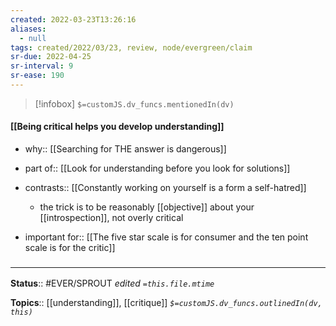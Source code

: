 ```yaml
---
created: 2022-03-23T13:26:16 
aliases:
  - null
tags: created/2022/03/23, review, node/evergreen/claim
sr-due: 2022-04-25
sr-interval: 9
sr-ease: 190
---
```

> [!infobox]
`$=customJS.dv_funcs.mentionedIn(dv)`

#### [[Being critical helps you develop understanding]] 

- why:: [[Searching for THE answer is dangerous]]
- part of:: [[Look for understanding before you look for solutions]]
- contrasts:: [[Constantly working on yourself is a form a self-hatred]]
	- the trick is to be reasonably [[objective]] about your [[introspection]], not overly critical

- important for:: [[The five star scale is for consumer and the ten point scale is for the critic]]

### <hr class="footnote"/>

**Status**:: #EVER/SPROUT
*edited `=this.file.mtime`*

**Topics**:: [[understanding]], [[critique]]
*`$=customJS.dv_funcs.outlinedIn(dv, this)`*
